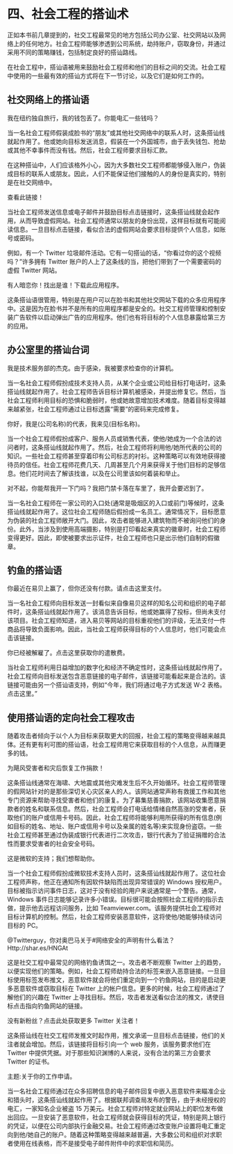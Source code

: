 # 四、社会工程的搭讪术

正如本书前几章提到的，社交工程最常见的地方包括公司办公室、社交网站以及网络上的任何地方。社会工程师能够渗透到公司系统，劫持账户，窃取身份，并通过采用不同的策略赚钱，包括制定良好的搭讪路线。

在社会工程中，搭讪语被用来鼓励社会工程师和他们的目标之间的交流。社会工程中使用的一些最有效的搭讪方式将在下一节讨论，以及它们是如何工作的。

## 社交网络上的搭讪语

我在纽约独自旅行，我的钱包丢了。你能电汇一些钱吗？

当一名社会工程师假装成脸书的“朋友”或其他社交网络中的联系人时，这条搭讪线就起作用了。他或她向目标发送消息，假装在一个外国城市，由于丢失钱包、抢劫或其他不幸事件而没有钱。然后，社会工程师要求目标汇款。

在这种搭讪中，人们应该格外小心，因为大多数社交工程师都能够侵入账户，伪装成目标的联系人或朋友。因此，人们不能保证他们接触的人的身份是真实的，特别是在社交网络中。

查看此链接！

当社会工程师发送信息或电子邮件并鼓励目标点击链接时，这条搭讪线就会起作用，从而导致虚假网站。社会工程师通常以朋友的身份出现，这样目标就有可能阅读信息。一旦目标点击链接，看似合法的虚假网站会要求目标提供个人信息，如账号或密码。

例如，有一个 Twitter 垃圾邮件活动。它有一句搭讪的话，“你看过你的这个视频吗？”许多拥有 Twitter 账户的人上了这条线的当，把他们带到了一个需要密码的虚假 Twitter 网站。

有人暗恋你！找出是谁！下载此应用程序。

这条搭讪语很管用，特别是在用户可以在脸书和其他社交网站下载的众多应用程序中。这是因为在脸书并不是所有的应用程序都是安全的。社交工程师管理和控制安装广告软件以启动弹出广告的应用程序。他们也有将目标的个人信息暴露给第三方的应用。

## 办公室里的搭讪台词

我是技术服务部的杰克。由于感染，我被要求检查你的计算机。

当一名社会工程师假扮成技术支持人员，从某个企业或公司给目标打电话时，这条搭讪线就起作用了。社会工程师告诉目标计算机被感染，并提出修复它。然后，当社会工程师利用目标的恐惧和脆弱时，他或她故意增加技术难度。随着目标变得越来越紧张，社会工程师通过让目标透露“需要”的密码来完成修复。

你好，我是(公司名称)的代表，我来见(目标名称)。

当一个社会工程师假扮成客户、服务人员或销售代表，使他/她成为一个合法的访问者时，这条搭讪线就起作用了。然后，社会工程师将利用他/她所代表的公司的知识。一些社会工程师甚至穿着印有公司标志的衬衫。这种策略可以有效地获得接待员的信任。社会工程师花费几天、几周甚至几个月来获得关于他们目标的足够信息。他们花时间去了解该找谁，以及在公司里该如何着装和举止。

对不起，你能帮我开一下门吗？我把门禁卡落在车里了，我开会要迟到了。

当一名社会工程师在一家公司的入口处(通常是吸烟区的入口或前门)等候时，这条搭讪线就起作用了。这位社会工程师随后假扮成一名员工。通常情况下，目标愿意为伪装的社会工程师敞开大门。因此，攻击者能够进入建筑物而不被询问他们的身份。此外，当涉及到使用高端摄影，特别是打印看起来真实的徽章时，社会工程师变得更好。因此，即使被要求出示证件，社会工程师也只是出示他们自制的假徽章。

## 钓鱼的搭讪语

你最近在易贝上赢了，但你还没有付款。请点击这里支付。

当一名社会工程师向目标发送一封看似来自像易贝这样的知名公司和组织的电子邮件时，这条搭讪线就起作用了。该消息告诉目标，他或她赢得了投标，但尚未支付该项目。社会工程师知道，进入易贝等网站的目标重视他们的评级，无法支付一件商品将导致负面影响。因此，当社会工程师获得目标的个人信息时，他们可能会点击该链接。

你已经被解雇了。点击这里获取你的遣散费。

当社会工程师利用日益增加的数字化和经济不确定性时，这条搭讪线就起作用了。社会工程师向目标发送包含恶意链接的电子邮件，该链接可能看起来是合法的。该链接可能由另一个搭讪语支持，例如“今年，我们将通过电子方式发送 W-2 表格。点击这里。”

## 使用搭讪语的定向社会工程攻击

随着攻击者倾向于以个人为目标来获取更大的回报，社会工程的策略变得越来越具体。还有更有利可图的搭讪语，社会工程师用它来获取目标的个人信息，从而赚更多的钱。

为飓风受害者和灾后恢复工作捐款！

这条搭讪线通常在海啸、大地震或其他灾难发生后不久开始循环。社会工程师管理的假网站针对的是那些深切关心灾区亲人的人。该网站通常声称有救援工作和其他专门资源来帮助寻找受害者和他们的康复。为了募集慈善捐款，该网站收集愿意捐款者的姓名和联系信息。然后，社会工程师会打电话给情绪自然高涨的受害者，获取他们的账户或信用卡号码。因此，社会工程师将能够利用所获得的所有信息(例如目标的姓名、地址、账户或信用卡号以及亲属的姓名等)来实现身份盗窃。一些社会工程师甚至通过伪装成银行代表进行二次攻击，银行代表为了验证捐赠的合法性而要求受害者的社会安全号码。

这是微软的支持；我们想帮助你。

当一个社会工程师假扮成微软技术支持人员时，这条搭讪线就起作用了。这位社会工程师声称，他正在通知所有因软件缺陷而出现异常错误的 Windows 授权用户。目标被指示访问事件日志，这对于没有经验的用户来说通常是一个警告。通常，Windows 事件日志能够记录许多小错误。目标很可能会按照社会工程师的指示去做，提示他去远程访问服务，比如 Teamviewer.com。该服务提供社会工程师对目标计算机的控制。然后，社会工程师安装恶意软件，这将使他/她能够持续访问目标的 PC。

@Twitterguy，你对奥巴马关于#网络安全的声明有什么看法？Http://shar.es/HNGAt

这是社交工程中最常见的网络钓鱼诱饵之一。攻击者不断观察 Twitter 上的趋势，以便实现他们的策略。例如，社会工程师劫持合法的标签来嵌入恶意链接。一旦目标使用标签发布推文，恶意软件就会将他们重定向到一个钓鱼网站，目的是启动更多恶意软件或窃取目标在 Twitter 上的帐户信息。更多的时候，社会工程师通过了解他们的兴趣在 Twitter 上寻找目标。然后，攻击者发送看似合法的推文，诱使目标点击指向钓鱼网站的链接。

没有新粉丝？点击此处获取更多 Twitter 关注者！

这条搭讪线在社交工程师发推文时起作用，推文承诺一旦目标点击链接，他们的关注者就会增加。然后，该链接将目标引向一个 web 服务，该服务要求他们在 Twitter 中提供凭据。对于那些知识渊博的人来说，没有合法的第三方会要求 Twitter 的证书。

主题:关于你的工作申请。

当一名社会工程师通过在众多招聘信息的电子邮件回复中嵌入恶意软件来瞄准企业和猎头时，这条搭讪线就起作用了。根据联邦调查局发布的警告，由于未经授权的电汇，一家知名企业被盗 15 万美元。社会工程师对特定就业网站上的职位发布做出回应。一旦安装了恶意软件，社会工程师就会获得目标的凭证，特别是网上银行的凭证，以便在公司内部执行金融交易。社会工程师通过改变账户设置将电汇重定向到他/她自己的账户。随着这种策略变得越来越普遍，大多数公司和组织对求职者使用在线表格，而不是接受电子邮件附件中的求职信和简历。